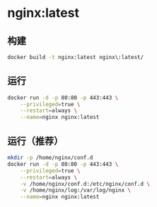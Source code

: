 # nginx:latest

## 构建
```bash
docker build -t nginx:latest nginx\:latest/
```

## 运行
```bash
docker run -d -p 80:80 -p 443:443 \
    --privileged=true \
    --restart=always \
    --name=nginx nginx:latest
```

## 运行（推荐）
```bash
mkdir -p /home/nginx/conf.d
docker run -d -p 80:80 -p 443:443 \
    --privileged=true \
    --restart=always \
    -v /home/nginx/conf.d:/etc/nginx/conf.d \
    -v /home/nginx/log:/var/log/nginx \
    --name=nginx nginx:latest
```